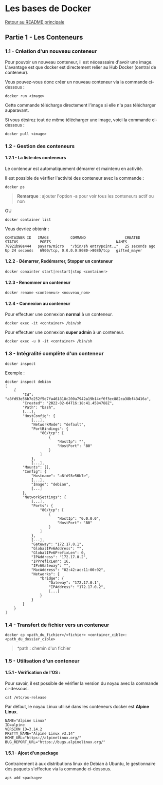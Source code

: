 # Les bases de Docker

[Retour au README principale](../../)

## Partie 1 - Les Conteneurs

### 1.1 - Création d'un nouveau conteneur

Pour pouvoir un nouveau conteneur, il est néceassaire d'avoir une image. L'avantage est que docker est directement relier au Hub Docker (central de conteneur).

Vous pouvez-vous donc créer un nouveau conteneur via la commande ci-dessous :

```
docker run <image>
```

Cette commande télécharge directement l'image si elle n'a pas télécharger auparavant.

Si vous désirez tout de même télécharger une image, voici la commande ci-dessous :

```
docker pull <image>
```

### 1.2 - Gestion des conteneurs

#### 1.2.1 - La liste des conteneurs

Le conteneur est automatiquement démarrer et maintenu en activité.

Il est possible de vérifier l'activité des conteneur avec la commande :

```
docker ps
```

> **Remarque** : ajouter l'option -a pour voir tous les conteneurs actif ou non

OU

```
docker container list
```

Vous devriez obtenir :

```
CONTAINER ID   IMAGE          COMMAND                  CREATED          STATUS          PORTS                              NAMES
78921b98e444   payara/micro   "/bin/sh entrypoint.…"   25 seconds ago   Up 24 seconds   6900/tcp, 0.0.0.0:8080->8080/tcp   gifted_mayer
```


#### 1.2.2 - Démarrer, Redémarrer, Stopper un conteneur

```
docker conainter start|restart|stop <container>
```

#### 1.2.3 - Renommer un conteneur

```
docker rename <conteneur> <nouveau_nom>
```

#### 1.2.4 - Connexion au conteneur

Pour effectuer une connexion **normal** à un conteneur.

```
docker exec -it <container> /bin/sh
```

Pour effectuer une connexion **super admin** à un conteneur.

```
docker exec -u 0 -it <container> /bin/sh
```

### 1.3 - Intégralité complète d'un conteneur

```
docker inspect
```

Exemple :

```
docker inspect debian
[
    {
        "Id": "a8fd93e56b7e252f5e7fa461818c200a7942a19b14cf6f3ec882ca38bf43416a",
        "Created": "2022-02-04T16:18:41.4584788Z",
        "Path": "bash",
        [...],
        "HostConfig": {
            [...],
            "NetworkMode": "default",
            "PortBindings": {
                "80/tcp": [
                    {
                        "HostIp": "",
                        "HostPort": "80"
                    }
                ]
            },
            [...],
        "Mounts": [],
        "Config": {
            "Hostname": "a8fd93e56b7e",
            [...],
            "Image": "debian",
            [...]
        },
        "NetworkSettings": {
            [...],
            "Ports": {
                "80/tcp": [
                    {
                        "HostIp": "0.0.0.0",
                        "HostPort": "80"
                    }
                ]
            },
            [...],
            "Gateway": "172.17.0.1",
            "GlobalIPv6Address": "",
            "GlobalIPv6PrefixLen": 0,
            "IPAddress": "172.17.0.2",
            "IPPrefixLen": 16,
            "IPv6Gateway": "",
            "MacAddress": "02:42:ac:11:00:02",
            "Networks": {
                "bridge": {
                    "Gateway": "172.17.0.1",
                    "IPAddress": "172.17.0.2",
                    [...]
                }
            }
        }
    }
]
```

### 1.4 - Transfert de fichier vers un conteneur

```
docker cp <path_du_fichier>/<fichier> <container_cible>:<path_du_dossier_cible>
```

> *path : chemin d'un fichier

### 1.5 - Utilisation d'un conteneur

#### 1.5.1 - Vérification de l'OS :

Pour savoir, il est possible de vérifier la version du noyau avec la commande ci-dessous.

```
cat /etc/os-release
```

Par défaut, le noyau Linux utilisé dans les conteneurs docker est **Alpine Linux**.

```
NAME="Alpine Linux"
ID=alpine
VERSION_ID=3.14.2
PRETTY_NAME="Alpine Linux v3.14"
HOME_URL="https://alpinelinux.org/"
BUG_REPORT_URL="https://bugs.alpinelinux.org/"
```

#### 1.5.1 - Ajout d'un package

Contrairement à aux distributions linux de Debian à Ubuntu, le gestionnaire des paquets s'effectue via la commande ci-dessous.

```
apk add <package>
```